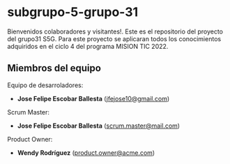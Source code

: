 # subgrupo-5-grupo-31
Bienvenidos colaboradores y visitantes!. Este es el repositorio del proyecto del grupo31 S5G. Para este proyecto se aplicaran todos los conocimientos adquiridos en el ciclo 4 del programa MISION TIC 2022.



Miembros del equipo
------------

<!-- Equipo de desarroladores, (vease [contributors](../../graphs/contributors)): -->
Equipo de desarroladores:
  
  - **Jose Felipe Escobar Ballesta** (jfejose10@gmail.com)
  

Scrum Master:
  - **Jose Felipe Escobar Ballesta** (scrum.master@mail.com)

Product Owner:
  - **Wendy Rodríguez** (product.owner@acme.com)
